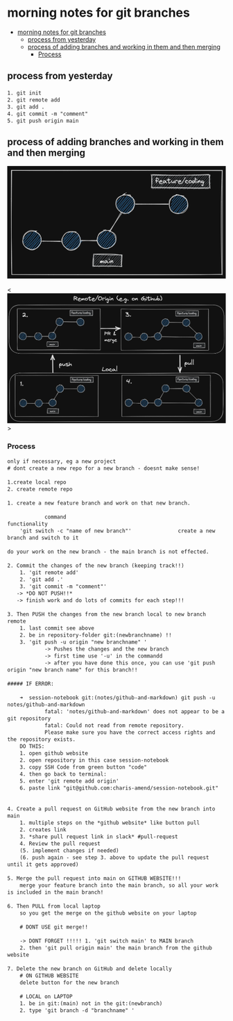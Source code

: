 # morning notes for git branches

- [morning notes for git branches](#morning-notes-for-git-branches)
  - [process from yesterday](#process-from-yesterday)
  - [process of adding branches and working in them and then merging](#process-of-adding-branches-and-working-in-them-and-then-merging)
    - [Process](#process)

## process from yesterday

    1. git init
    2. git remote add
    3. git add .
    4. git commit -m "comment"
    5. git push origin main

## process of adding branches and working in them and then merging

![first look](image-1.png)

<![complete process](image.png)>

### Process

    only if necessary, eg a new project
    # dont create a new repo for a new branch - doesnt make sense!

    1.create local repo
    2. create remote repo

    1. create a new feature branch and work on that new branch.

                command                                       functionality
        'git switch -c "name of new branch"'               create a new branch and switch to it

    do your work on the new branch - the main branch is not effected.

    2. Commit the changes of the new branch (keeping track!!)
        1. 'git remote add'
        2. 'git add .'
        3. 'git commit -m "comment"'
       -> *DO NOT PUSH!!*
       -> finish work and do lots of commits for each step!!!

    3. Then PUSH the changes from the new branch local to new branch remote
        1. last commit see above
        2. be in repository-folder git:(newbranchname) !!
        3. 'git push -u origin "new branchname" '
                -> Pushes the changes and the new branch
                -> first time use '-u' in the commandd
                -> after you have done this once, you can use 'git push origin "new branch name" for this branch!!

    ##### IF ERROR:

        ➜  session-notebook git:(notes/github-and-markdown) git push -u notes/github-and-markdown
                fatal: 'notes/github-and-markdown' does not appear to be a git repository
                fatal: Could not read from remote repository.
                Please make sure you have the correct access rights and the repository exists.
        DO THIS:
        1. open github website
        2. open repository in this case session-notebook
        3. copy SSH Code from green button "code"
        4. then go back to terminal:
        5. enter 'git remote add origin'
        6. paste link "git@github.com:charis-amend/session-notebook.git"


    4. Create a pull request on GitHub website from the new branch into main
        1. multiple steps on the *github website* like button pull
        2. creates link
        3. *share pull request link in slack* #pull-request
        4. Review the pull request
        (5. implement changes if needed)
        (6. push again - see step 3. above to update the pull request until it gets approved)

    5. Merge the pull request into main on GITHUB WEBSITE!!!
        merge your feature branch into the main branch, so all your work is included in the main branch!

    6. Then PULL from local laptop
        so you get the merge on the github website on your laptop

        # DONT USE git merge!!

        -> DONT FORGET !!!!! 1. 'git switch main' to MAIN branch
        2. then 'git pull origin main' the main branch from the github website

    7. Delete the new branch on GitHub and delete locally
        # ON GITHUB WEBSITE
        delete button for the new branch

        # LOCAL on LAPTOP
        1. be in git:(main) not in the git:(newbranch)
        2. type 'git branch -d "branchname" '
